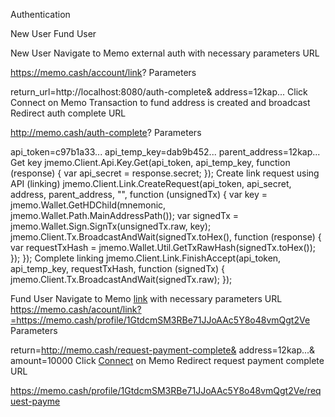 Authentication

New User
Fund User

New User 
Navigate to Memo external auth with necessary parameters
URL

https://memo.cash/account/link?
Parameters

return_url=http://localhost:8080/auth-complete&
address=12kap...
Click Connect on Memo
Transaction to fund address is created and broadcast
Redirect auth complete
URL

http://memo.cash/auth-complete?
Parameters

api_token=c97b1a33...
api_temp_key=dab9b452...
parent_address=12kap...
Get key
jmemo.Client.Api.Key.Get(api_token, api_temp_key, function (response) {
    var api_secret = response.secret;
});
Create link request using API (linking)
jmemo.Client.Link.CreateRequest(api_token, api_secret, address, parent_address, "", function (unsignedTx) {
    var key = jmemo.Wallet.GetHDChild(mnemonic, jmemo.Wallet.Path.MainAddressPath());
    var signedTx = jmemo.Wallet.Sign.SignTx(unsignedTx.raw, key);
    jmemo.Client.Tx.BroadcastAndWait(signedTx.toHex(), function (response) {
        var requestTxHash = jmemo.Wallet.Util.GetTxRawHash(signedTx.toHex());
    });
});
Complete linking
jmemo.Client.Link.FinishAccept(api_token, api_temp_key, requestTxHash, function (signedTx) {
    jmemo.Client.Tx.BroadcastAndWait(signedTx.raw);
});

Fund User 
Navigate to Memo [link](https://memocash.github.io/#api-linking) with necessary parameters
URL
https://memo.cash/acount/link?=https://memo.cash/profile/1GtdcmSM3RBe71JJoAAc5Y8o48vmQgt2Ve
Parameters

return=http://memo.cash/request-payment-complete&
address=12kap...&
amount=10000
Click [Connect]() on Memo
Redirect request payment complete
URL

https://memo.cash/profile/1GtdcmSM3RBe71JJoAAc5Y8o48vmQgt2Ve/request-payme
